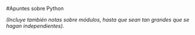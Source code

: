 #Apuntes sobre Python

*(Incluye también notas sobre módulos, hasta que sean tan grandes que se hagan independientes)*.

